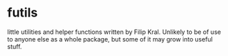 futils
======

little utilities and helper functions written by Filip Kral.
Unlikely to be of use to anyone else as a whole package, but some of it may grow into useful stuff.

